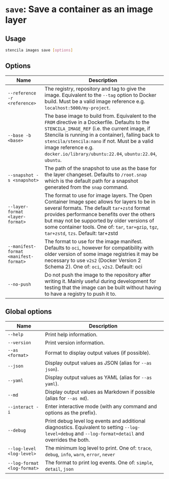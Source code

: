 <!-- Generated from doc comments in Rust. Do not edit. -->

# `save`: Save a container as an image layer

## Usage

```sh
stencila images save [options]
```





## Options

| Name | Description |
| --- | --- |
| `--reference -r <reference>` | The registry, repository and tag to give the image. Equivalent to the `--tag` option to Docker build. Must be a valid image reference e.g. `localhost:5000/my-project`. |
| `--base -b <base>` | The base image to build from. Equivalent to the `FROM` directive in a Dockerfile. Defaults to the `STENCILA_IMAGE_REF` (i.e. the current image, if Stencila is running in a container), falling back to `stencila/stencila:nano` if not. Must be a valid image reference e.g. `docker.io/library/ubuntu:22.04`, `ubuntu:22.04`, `ubuntu`. |
| `--snapshot -s <snapshot>` | The path of the snapshot to use as the base for the layer changeset. Defaults to `/root.snap` which is the default path for a snapshot generated from the `snap` command. |
| `--layer-format <layer-format>` | The format to use for image layers. The Open Container Image spec allows for layers to be in several formats. The default `tar+zstd` format provides performance benefits over the others but may not be supported by older versions of some container tools. One of: `tar`, `tar+gzip`, `tgz`, `tar+zstd`, `tzs`. Default: tar+zstd |
| `--manifest-format <manifest-format>` | The format to use for the image manifest. Defaults to `oci`, however for compatibility with older version of some image registries it may be necessary to use `v2s2` (Docker Version 2 Schema 2). One of: `oci`, `v2s2`. Default: oci |
| `--no-push` | Do not push the image to the repository after writing it. Mainly useful during development for testing that the image can be built without having to have a registry to push it to. |

## Global options

| Name | Description |
| --- | --- |
| `--help` | Print help information. |
| `--version` | Print version information. |
| `--as <format>` | Format to display output values (if possible). |
| `--json` | Display output values as JSON (alias for `--as json`). |
| `--yaml` | Display output values as YAML (alias for `--as yaml`). |
| `--md` | Display output values as Markdown if possible (alias for `--as md`). |
| `--interact -i` | Enter interactive mode (with any command and options as the prefix). |
| `--debug` | Print debug level log events and additional diagnostics. Equivalent to setting `--log-level=debug` and `--log-format=detail` and overrides the both. |
| `--log-level <log-level>` | The minimum log level to print. One of: `trace`, `debug`, `info`, `warn`, `error`, `never` |
| `--log-format <log-format>` | The format to print log events. One of: `simple`, `detail`, `json` |